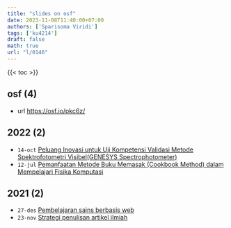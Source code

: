 ```yaml
---
title: "slides on osf"
date: 2023-11-08T11:40:00+07:00
authors: ['Sparisoma Viridi']
tags: ['ku4214']
draft: false
math: true
url: "l/0146"
---
```

{{< toc >}}


## osf (4)
+ url https://osf.io/pkc6z/


## 2022 (2)
+ `14-oct` [Peluang Inovasi untuk Uji Kompetensi Validasi Metode Spektrofotometri Visibel(GENESYS Spectrophotometer)](https://osf.io/srwy9)
+ `12-jul` [Pemanfaatan Metode Buku Memasak (Cookbook Method) dalam Mempelajari Fisika Komputasi](https://osf.io/f329h)


## 2021 (2)
+ `27-des` [Pembelajaran sains berbasis web](https://osf.io/ue6yh)
+ `23-nov` [Strategi penulisan artikel ilmiah](https://osf.io/a9xys)
